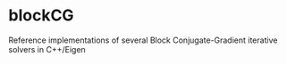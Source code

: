 # blockCG
Reference implementations of several Block Conjugate-Gradient iterative solvers in C++/Eigen
